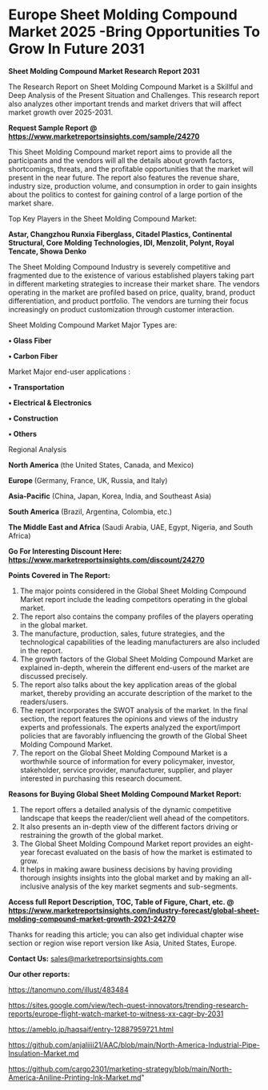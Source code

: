 # Europe Sheet Molding Compound Market 2025 -Bring Opportunities To Grow In Future 2031

<strong>Sheet Molding Compound Market Research Report 2031</strong>

The Research Report on Sheet Molding Compound Market is a Skillful and Deep Analysis of the Present Situation and Challenges. This research report also analyzes other important trends and market drivers that will affect market growth over 2025-2031.

<strong>Request Sample Report @ <a href=https://www.marketreportsinsights.com/sample/24270>https://www.marketreportsinsights.com/sample/24270</a></strong>

This Sheet Molding Compound market report aims to provide all the participants and the vendors will all the details about growth factors, shortcomings, threats, and the profitable opportunities that the market will present in the near future. The report also features the revenue share, industry size, production volume, and consumption in order to gain insights about the politics to contest for gaining control of a large portion of the market share.

Top Key Players in the Sheet Molding Compound Market:

<strong>Astar, Changzhou Runxia Fiberglass, Citadel Plastics, Continental Structural, Core Molding Technologies, IDI, Menzolit, Polynt, Royal Tencate, Showa Denko</strong>

The Sheet Molding Compound Industry is severely competitive and fragmented due to the existence of various established players taking part in different marketing strategies to increase their market share. The vendors operating in the market are profiled based on price, quality, brand, product differentiation, and product portfolio. The vendors are turning their focus increasingly on product customization through customer interaction.

Sheet Molding Compound Market Major Types are:

<strong>• Glass Fiber

• Carbon Fiber</strong>

Market Major end-user applications :

<strong>• Transportation

• Electrical & Electronics

• Construction

• Others</strong>

Regional Analysis

</u><strong><b>North America</b></strong> (the United States, Canada, and Mexico)

<strong><b>Europe </b></strong>(Germany, France, UK, Russia, and Italy)

<strong><b>Asia-Pacific</b></strong> (China, Japan, Korea, India, and Southeast Asia)

<strong><b>South America</b></strong> (Brazil, Argentina, Colombia, etc.)

<strong><b>The Middle East and Africa</b></strong> (Saudi Arabia, UAE, Egypt, Nigeria, and South Africa)

<strong>Go For Interesting Discount Here: <a href=https://www.marketreportsinsights.com/discount/24270>https://www.marketreportsinsights.com/discount/24270</a></strong>

<strong>Points Covered in The Report:</strong>
<ol>
  <li>The major points considered in the Global Sheet Molding Compound Market report include the leading competitors operating in the global market.</li>
  <li>The report also contains the company profiles of the players operating in the global market.</li>
  <li>The manufacture, production, sales, future strategies, and the technological capabilities of the leading manufacturers are also included in the report.</li>
  <li>The growth factors of the Global Sheet Molding Compound Market are explained in-depth, wherein the different end-users of the market are discussed precisely.</li>
  <li>The report also talks about the key application areas of the global market, thereby providing an accurate description of the market to the readers/users.</li>
  <li>The report incorporates the SWOT analysis of the market. In the final section, the report features the opinions and views of the industry experts and professionals. The experts analyzed the export/import policies that are favorably influencing the growth of the Global Sheet Molding Compound Market.</li>
  <li>The report on the Global Sheet Molding Compound Market is a worthwhile source of information for every policymaker, investor, stakeholder, service provider, manufacturer, supplier, and player interested in purchasing this research document.</li>
</ol>
<strong>Reasons for Buying Global Sheet Molding Compound Market Report:</strong>

<ol>
  <li>The report offers a detailed analysis of the dynamic competitive landscape that keeps the reader/client well ahead of the competitors.</li>
  <li>It also presents an in-depth view of the different factors driving or restraining the growth of the global market.</li>
  <li>The Global Sheet Molding Compound Market report provides an eight-year forecast evaluated on the basis of how the market is estimated to grow.</li>
  <li>It helps in making aware business decisions by having providing thorough insights insights into the global market and by making an all-inclusive analysis of the key market segments and sub-segments.</li>
</ol>
<strong>Access full Report Description, TOC, Table of Figure, Chart, etc. @ <a href=https://www.marketreportsinsights.com/industry-forecast/global-sheet-molding-compound-market-growth-2021-24270>https://www.marketreportsinsights.com/industry-forecast/global-sheet-molding-compound-market-growth-2021-24270</a></strong>


Thanks for reading this article; you can also get individual chapter wise section or region wise report version like Asia, United States, Europe.

<strong>Contact Us:</strong>
sales@marketreportsinsights.com

<strong>Our other reports:</strong>

<a href=https://tanomuno.com/illust/483484>https://tanomuno.com/illust/483484</a>

<a href=https://sites.google.com/view/tech-quest-innovators/trending-research-reports/europe-flight-watch-market-to-witness-xx-cagr-by-2031>https://sites.google.com/view/tech-quest-innovators/trending-research-reports/europe-flight-watch-market-to-witness-xx-cagr-by-2031</a>

<a href=https://ameblo.jp/haqsaif/entry-12887959721.html>https://ameblo.jp/haqsaif/entry-12887959721.html</a>

<a href=https://github.com/anjaliiii21/AAC/blob/main/North-America-Industrial-Pipe-Insulation-Market.md>https://github.com/anjaliiii21/AAC/blob/main/North-America-Industrial-Pipe-Insulation-Market.md</a>

<a href=https://github.com/cargo2301/marketing-strategy/blob/main/North-America-Aniline-Printing-Ink-Market.md>https://github.com/cargo2301/marketing-strategy/blob/main/North-America-Aniline-Printing-Ink-Market.md</a>"
